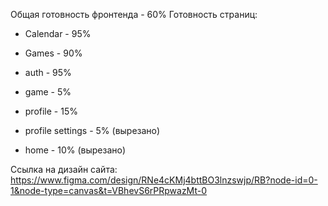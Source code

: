 Общая готовность фронтенда - 60%
Готовность страниц:

- Calendar - 95%

- Games - 90%

- auth - 95%

- game - 5%

- profile - 15%

- profile settings - 5% (вырезано)

- home - 10% (вырезано)

Ссылка на дизайн сайта:
https://www.figma.com/design/RNe4cKMj4bttBO3lnzswjp/RB?node-id=0-1&node-type=canvas&t=VBhevS6rPRpwazMt-0
